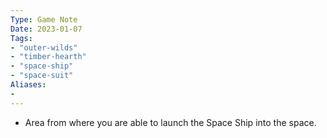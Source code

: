 ```yaml
---
Type: Game Note
Date: 2023-01-07
Tags:
- "outer-wilds"
- "timber-hearth"
- "space-ship"
- "space-suit"
Aliases:
- 
---
```

- Area from where you are able to launch the Space Ship into the space.